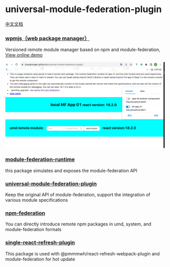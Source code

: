 # universal-module-federation-plugin
[中文文档](./README.cn.md)
### [wpmjs（web package manager）](https://github.com/wpmjs)
Versioned remote module manager based on npm and module-federation,   [View online demo](https://zhanghongen.github.io/universal-module-federation-plugin/)

![](./docs/debug-panel.png)

### [module-federation-runtime](./packages/module-federation-runtime)
this package simulates and exposes the module-federation API

### [universal-module-federation-plugin](./packages/universal-module-federation-plugin)
Keep the original API of module-federation, support the integration of various module specifications

### [npm-federation](./packages/npm-federation-webpack)
You can directly introduce remote npm packages in umd, system, and module-federation formats

### [single-react-refresh-plugin](./packages/single-react-refresh-plugin)
This package is used with @pmmmwh/react-refresh-webpack-plugin and module-federation for hot update
